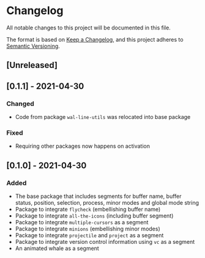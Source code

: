 # Changelog

All notable changes to this project will be documented in this file.

The format is based on [Keep a Changelog](https://keepachangelog.com/en/1.0.0/),
and this project adheres to [Semantic Versioning](https://semver.org/spec/v2.0.0.html).

## [Unreleased]

## [0.1.1] - 2021-04-30

### Changed

- Code from package `wal-line-utils` was relocated into base package

### Fixed

- Requiring other packages now happens on activation

## [0.1.0] - 2021-04-30

### Added

- The base package that includes segments for buffer name, buffer
  status, position, selection, process, minor modes and global mode
  string
- Package to integrate `flycheck` (embellishing buffer name)
- Package to integrate `all-the-icons` (including buffer segment)
- Package to integrate `multiple-cursors` as a segment
- Package to integrate `minions` (embellishing minor modes)
- Package to integrate `projectile` and `project` as a segment
- Package to integrate version control information using `vc` as a
  segment
- An animated whale as a segment
